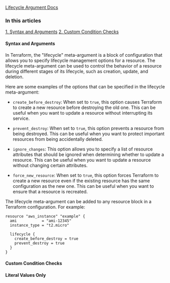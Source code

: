 [Lifecycle Argument Docs](https://developer.hashicorp.com/terraform/language/meta-arguments/lifecycle)

### In this articles
[1. Syntax and Arguments](#syntax-and-arguments)
[2. Custom Condition Checks](#custom-condition-checks)


#### Syntax and Arguments

In Terraform, the "lifecycle" meta-argument is a block of configuration that allows you to specify lifecycle management options for a resource. The lifecycle meta-argument can be used to control the behavior of a resource during different stages of its lifecycle, such as creation, update, and deletion.

Here are some examples of the options that can be specified in the lifecycle meta-argument:

-   `create_before_destroy`: When set to `true`, this option causes Terraform to create a new resource before destroying the old one. This can be useful when you want to update a resource without interrupting its service.
    
-   `prevent_destroy`: When set to `true`, this option prevents a resource from being destroyed. This can be useful when you want to protect important resources from being accidentally deleted.
    
-   `ignore_changes`: This option allows you to specify a list of resource attributes that should be ignored when determining whether to update a resource. This can be useful when you want to update a resource without changing certain attributes.
    
-   `force_new_resource`: When set to `true`, this option forces Terraform to create a new resource even if the existing resource has the same configuration as the new one. This can be useful when you want to ensure that a resource is recreated.
    

The lifecycle meta-argument can be added to any resource block in a Terraform configuration. For example:

```
resource "aws_instance" "example" {
  ami           = "ami-12345"
  instance_type = "t2.micro"

  lifecycle {
    create_before_destroy = true
    prevent_destroy = true
  }
}

```

#### Custom Condition Checks

#### Literal Values Only
